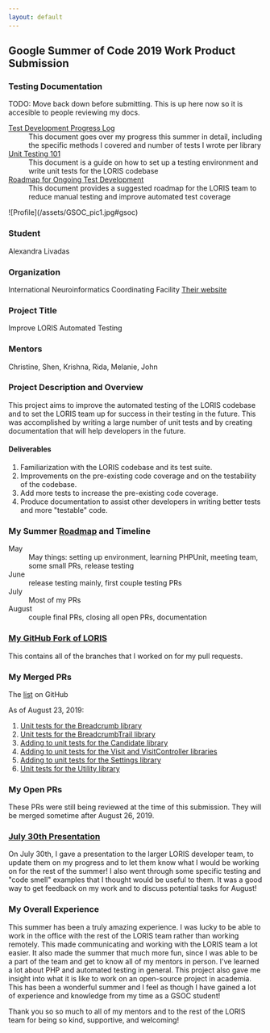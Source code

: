 ```yaml
---
layout: default
---
```



## Google Summer of Code 2019 Work Product Submission

### Testing Documentation
TODO: Move back down before submitting. This is up here now so it is accesible to people reviewing my docs. 

<dl>
<dt>
<a href="https://docs.google.com/document/d/1oNBvuH1UjeJSJ3N5b360oJTBsfNTtfUdjACOKXPqniY/edit?usp=sharing">Test Development Progress Log</a>
</dt>
<dd>This document goes over my progress this summer in detail, including the specific methods I covered and number of tests I wrote per library</dd>
<dt>
<a href="https://docs.google.com/document/d/1nea2xHeMR8GtDZyPT4NU8XjQjJtR5_XLdjWwRyW1lmY/edit?usp=sharing">Unit Testing 101</a>
</dt>
<dd>This document is a guide on how to set up a testing environment and write unit tests for the LORIS codebase</dd>
<dt>
<a href="https://docs.google.com/document/d/1h9s2D45ab6maXuPSQtOHstmcAPc2SF2eekFALKyd9Ug/edit?usp=sharing">Roadmap for Ongoing Test Development</a>
</dt>
<dd>This document provides a suggested roadmap for the LORIS team to reduce manual testing and improve automated test coverage</dd>
</dl>
![Profile](/assets/GSOC_pic1.jpg#gsoc)

### Student
Alexandra Livadas

### Organization
International Neuroinformatics Coordinating Facility
[Their website](https://www.incf.org/)

### Project Title
Improve LORIS Automated Testing

### Mentors
Christine, Shen, Krishna, Rida, Melanie, John

### Project Description and Overview

This project aims to improve the automated testing of the LORIS codebase and to set the LORIS team up for success in their testing in the future. This was accomplished by writing a large number of unit tests and by creating documentation that will help developers in the future. 

#### Deliverables
1. Familiarization with the LORIS codebase and its test suite.
2. Improvements on the pre-existing code coverage and on the testability of the codebase. 
3. Add more tests to increase the pre-existing code coverage.
4. Produce documentation to assist other developers in writing better tests and more "testable" code.

### My Summer [Roadmap](https://docs.google.com/document/d/1T117SL0DfWE7x0mGoMm2MvP7T2UFudPR7IzSGNza3MM/edit?usp=sharing) and Timeline
<dl>
<dt>May</dt>
<dd>May things: setting up environment, learning PHPUnit, meeting team, some small PRs, release testing</dd>
<dt>June</dt>
<dd>release testing mainly, first couple testing PRs</dd>
<dt>July</dt>
<dd>Most of my PRs</dd>
<dt>August</dt>
<dd>couple final PRs, closing all open PRs, documentation</dd>
</dl>

### [My GitHub Fork of LORIS](https://github.com/AlexandraLivadas/Loris)
This contains all of the branches that I worked on for my pull requests. 

### My Merged PRs
The [list](https://github.com/aces/Loris/pulls?utf8=%E2%9C%93&q=is%3Apr+author%3AAlexandraLivadas+is%3Amerged+) on GitHub

As of August 23, 2019:
1. [Unit tests for the Breadcrumb library](https://github.com/aces/Loris/pull/4769)
2. [Unit tests for the BreadcrumbTrail library](https://github.com/aces/Loris/pull/4840)
3. [Adding to unit tests for the Candidate library](https://github.com/aces/Loris/pull/4936)
4. [Adding to unit tests for the Visit and VisitController libraries](https://github.com/aces/Loris/pull/4988)
5. [Adding to unit tests for the Settings library](https://github.com/aces/Loris/pull/4987)
6. [Unit tests for the Utility library](https://github.com/aces/Loris/pull/4861)

### My Open PRs
These PRs were still being reviewed at the time of this submission. They will be merged sometime after August 26, 2019. 

### [July 30th Presentation](/assets/GSOC_Presentation.pdf)
On July 30th, I gave a presentation to the larger LORIS developer team, to update them on my progress and to let them know what I would be working on for the rest of the summer! I also went through some specific testing and "code smell" examples that I thought would be useful to them. It was a good way to get feedback on my work and to discuss potential tasks for August!

### My Overall Experience

This summer has been a truly amazing experience. I was lucky to be able to work in the office with the rest of the LORIS team rather than working remotely. This made communicating and working with the LORIS team a lot easier. It also made the summer that much more fun, since I was able to be a part of the team and get to know all of my mentors in person. I've learned a lot about PHP and automated testing in general. This project also gave me insight into what it is like to work on an open-source project in academia. This has been a wonderful summer and I feel as though I have gained a lot of experience and knowledge from my time as a GSOC student! 

Thank you so so much to all of my mentors and to the rest of the LORIS team for being so kind, supportive, and welcoming! 
